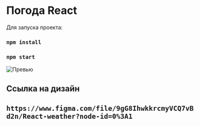 # Погода React

Для запуска проекта:

### `npm install`
### `npm start`

![Превью](/preview.png)

## Ссылка на дизайн
## `https://www.figma.com/file/9gG8IhwkkrcmyVCQ7vBd2n/React-weather?node-id=0%3A1`
